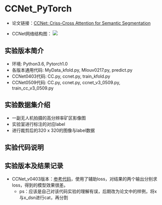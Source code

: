 # CCNet_PyTorch

- 论文链接：[CCNet: Criss-Cross Attention for Semantic Segmentation](http://cn.arxiv.org/pdf/1811.11721.pdf)

- CCNet网络结构图：
![](https://blog-1258986886.cos.ap-beijing.myqcloud.com/paper/18-3.jpg)

## 实验版本简介
- 环境: Python3.6, Pytorch1.0
- 各版本通用代码: MyData_kfold.py, MIouv0217.py, predict.py
- CCNet0403代码: CC.py, ccnet.py, train_kfold.py
- CCNet0509代码: CC.py, ccnet.py, ccnet_v3_0509.py, train_cc_v3_0509.py 

## 实验数据集介绍
- 一副无人机拍摄的高分辨率矿区影像图
- 实验室进行标注的对应label
- 进行裁剪后的320 x 320的图像与label数据

## 实验代码说明

## 实验版本及结果记录
- CCNet_v0403版本：[参考代码](https://github.com/speedinghzl/CCNet)，使用了辅助loss，对结果的两个输出分别求loss，得到的模型效果很差。
  - ps：应该是自己对该代码实验的理解有误，后期改为论文中的样例，将x与x_dsn进行cat，再分割
